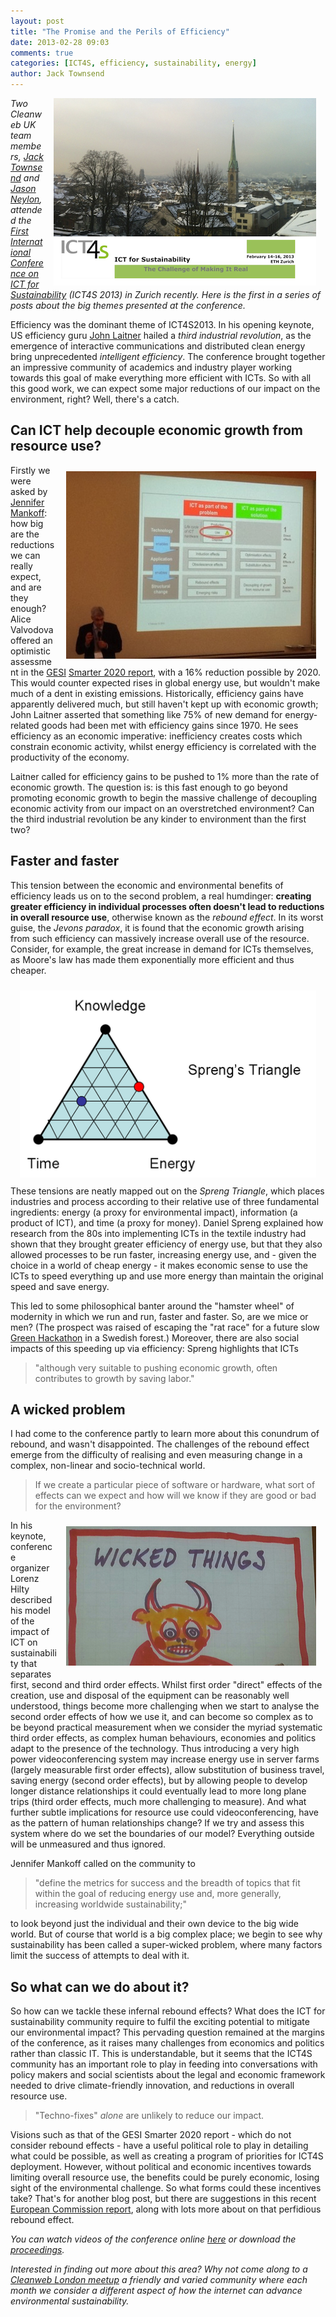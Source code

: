 ```yaml
---
layout: post
title: "The Promise and the Perils of Efficiency"
date: 2013-02-28 09:03
comments: true
categories: [ICT4S, efficiency, sustainability, energy]
author: Jack Townsend
---
```

<div style="margin: 0px 15px; float: right"><img src="/images/posts/ICT4S-and-zurich-small.png" alt="ICT4S Keynote"></div>

*Two Cleanweb UK team members, [Jack Townsend](https://twitter.com/JackTownsend_) and [Jason Neylon](https://twitter.com/jasonneylon), attended the [First International Conference on ICT for Sustainability](http://www.ict4s.org/) (ICT4S 2013) in Zurich recently. Here is the first in a series of posts about the big themes presented at the conference.*

Efficiency was the dominant theme of ICT4S2013. In his opening keynote, US efficiency guru [John Laitner](http://aceee.org/node/97) hailed a *third industrial revolution*, as the emergence of interactive communications and distributed clean energy bring unprecedented *intelligent efficiency*. The conference brought together an impressive community of academics and industry player working towards this goal of make everything more efficient with ICTs. So with all this good work, we can expect some major reductions of our impact on the environment, right? Well, there's a catch.

## Can ICT help decouple economic growth from resource use?

<div style="margin: 10px 15px; float: right"><img src="/images/posts/ict4s-keynote.jpeg" alt="ICT4S Keynote"></div>

Firstly we were asked by [Jennifer Mankoff](https://twitter.com/jcmankoff): how big are the reductions we can really expect, and are they enough? Alice Valvodova offered an optimistic assessment in the [GESI](https://twitter.com/GeSIConnect) [Smarter 2020 report](http://gesi.org/SMARTer2020), with a 16% reduction possible by 2020. This would counter expected rises in global energy use, but wouldn't make much of a dent in existing emissions. Historically, efficiency gains have apparently delivered much, but still haven't kept up with economic growth; John Laitner asserted that something like 75% of new demand for energy-related goods had been met with efficiency gains since 1970. He sees efficiency as an economic imperative: inefficiency creates costs which constrain economic activity, whilst energy efficiency is correlated with the productivity of the economy. 

Laitner called for efficiency gains to be pushed to 1% more than the rate of economic growth. The question is: is this fast enough to go beyond promoting economic growth to begin the massive challenge of decoupling economic activity from our impact on an overstretched environment? Can the third industrial revolution be any kinder to environment than the first two?

## Faster and faster

This tension between the economic and environmental benefits of efficiency leads us on to the second problem, a real humdinger: **creating greater efficiency in individual processes often doesn't lead to reductions in overall resource use**, otherwise known as the *rebound effect*. In its worst guise, the *Jevons paradox*, it is found that the economic growth arising from such efficiency can massively increase overall use of the resource. Consider, for example, the great increase in demand for ICTs themselves, as Moore's law has made them exponentially more efficient and thus cheaper.

<div style="margin: 10px 15px; float: right"><img src="/images/posts/spreng-triangle.png" alt="Spreng's Triangle"></div>

These tensions are neatly mapped out on the *Spreng Triangle*, which places industries and process according to their relative use of three fundamental ingredients: energy (a proxy for environmental impact), information (a product of ICT), and time (a proxy for money). Daniel Spreng explained how research from the 80s into implementing ICTs in the textile industry had shown that they brought greater efficiency of energy use, but that they also allowed processes to be run faster, increasing energy use, and - given the choice in a world of cheap energy - it makes economic sense to use the ICTs to speed everything up and use more energy than maintain the original speed and save energy. 

This led to some philosophical banter around the "hamster wheel" of modernity in which we run and run, faster and faster. So, are we mice or men? (The prospect was raised of escaping the "rat race" for a future slow [Green Hackathon](http://www.greenhackathon.com) in a Swedish forest.) Moreover, there are also social impacts of this speeding up via efficiency: Spreng highlights that ICTs 
> "although very suitable to pushing economic growth, often contributes to growth by saving labor."

## A wicked problem


I had come to the conference partly to learn more about this conundrum of rebound, and wasn't disappointed. The challenges of the rebound effect emerge from the difficulty of realising and even measuring change in a complex, non-linear and socio-technical world. 

> If we create a particular piece of software or hardware, what sort of effects can we expect and how will we know if they are good or bad for the environment?

<div style="margin: 10px 15px; float: right"><img src="/images/posts/wicked-things.png" alt="Wicked things drawing"></div>

In his keynote, conference organizer Lorenz Hilty described his model of the impact of ICT on sustainability that separates first, second and third order effects. Whilst first order "direct" effects of the creation, use and disposal of the equipment can be reasonably well understood, things become more challenging when we start to analyse the second order effects of how we use it, and can become so complex as to be beyond practical measurement when we consider the myriad systematic third order effects, as complex human behaviours, economies and politics adapt to the presence of the technology. Thus introducing a very high power videoconferencing system may increase energy use in server farms (largely measurable first order effects), allow substitution of business travel, saving energy (second order effects), but by allowing people to develop longer distance relationships it could eventually lead to more long plane trips (third order effects, much more challenging to measure). And what further subtle implications for resource use could videoconferencing, have as the pattern of human relationships change? If we try and assess this system where do we set the boundaries of our model? Everything outside will be unmeasured and thus ignored. 

Jennifer Mankoff called on the community to 
> "define the metrics for success and the breadth of topics that fit within the goal of reducing energy use and, more generally, increasing worldwide sustainability;" 

to look beyond just the individual and their own device to the big wide world. But of course that world is a big complex place; we begin to see why sustainability has been called a super-wicked problem, where many factors limit the success of attempts to deal with it.

## So what can we do about it?

So how can we tackle these infernal rebound effects? What does the ICT for sustainability community require to fulfil the exciting potential to mitigate our environmental impact? This pervading question remained at the margins of the conference, as it raises many challenges from economics and politics rather than classic IT. This is understandable, but it seems that the ICT4S community has an important role to play in feeding into conversations with policy makers and social scientists about the legal and economic framework needed to drive climate-friendly innovation, and reductions in overall resource use.

> "Techno-fixes" *alone* are unlikely to reduce our impact. 

Visions such as that of the GESI Smarter 2020 report - which do not consider rebound effects - have a useful political role to play in detailing what could be possible, as well as creating a program of priorities for ICT4S deployment. However, without political and economic incentives towards limiting overall resource use, the benefits could be purely economic, losing sight of the environmental challenge. So what forms could these incentives take? That's for another blog post, but there are suggestions in this recent [European Commission report](http://ec.europa.eu/environment/eussd/pdf/rebound_effect_report.pdf), along with lots more about on that perfidious rebound effect.

*You can watch videos of the conference online [here](http://www.multimedia.ethz.ch/conferences/2013/ict4s/20130214_e7) or download the [proceedings](http://dx.doi.org/10.3929/ethz-a-007337628).*

*Interested in finding out more about this area? Why not come along to a [Cleanweb London meetup](http://www.meetup.com/Cleanweb-London/) a friendly and varied community where each month we consider a different aspect of how the internet can advance environmental sustainability.*
